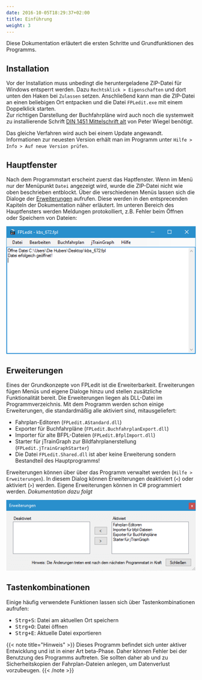 ```yaml
---
date: 2016-10-05T18:29:37+02:00
title: Einführung
weight: 3
---
```


Diese Dokumentation erläutert die ersten Schritte und Grundfunktionen des Programms.

## Installation
Vor der Installation muss unbedingt die heruntergeladene ZIP-Datei für Windows entsperrt werden. Dazu `Rechtsklick > Eigenschaften` und dort unten den Haken bei `Zulassen` setzen. Anschließend kann man die ZIP-Datei an einen beliebigen Ort entpacken und die Datei `FPLedit.exe` mit einem Doppelklick starten.    
Zur richtigen Darstellung der Buchfahrpläne wird auch noch die systemweit zu installierende Schrift [DIN 1451 Mittelschrift alt](http://www.peter-wiegel.de/alteDin1451.html) von Peter Wiegel benötigt.

Das gleiche Verfahren wird auch bei einem Update angewandt. Informationen zur neuesten Version erhält man im Programm unter `Hilfe > Info > Auf neue Version prüfen`.

## Hauptfenster
Nach dem Programmstart erscheint zuerst das Haptfenster. Wenn im Menü nur der Menüpunkt `Datei` angezeigt wird, wurde die ZIP-Datei nicht wie oben beschrieben entblockt. Über die verschiedenen Menüs lassen sich die Dialoge der [Erweiterungen](#erweiterungen) aufrufen. Diese werden in den entsprecenden Kapiteln der Dokumentation näher erläutert. Im unteren Bereich des Hauptfensters werden Meldungen protokolliert, z.B. Fehler beim Öffnen oder Speichern von Dateien:

![Hauptfenster nach einigen Aktionen](hauptfenster.png)

## Erweiterungen
Eines der Grundkonzepte von FPLedit ist die Erweiterbarkeit. Erweiterungen fügen Menüs und eigene Dialoge hinzu und stellen zusätzliche Funktionalität bereit. Die Erweiterungen liegen als DLL-Datei im Programmverzeichnis. Mit dem Programm werden schon einige Erweiterungen, die standardmäßig alle aktiviert sind, mitausgeliefert:

* Fahrplan-Editoren (`FPLedit.AStandard.dll`)
* Exporter für Buchfahrpläne (`FPLedit.BuchfahrplanExport.dll`)
* Importer für alte BFPL-Dateien (`FPLedit.BfplImport.dll`)
* Starter für jTrainGraph zur Bildfahrplanerstellung (`FPLedit.jTrainGraphStarter`)
* Die Datei `FPLedit.Shared.dll` ist aber keine Erweiterung sondern Bestandteil des Hauptprogramms!

Erweiterungen können über über das Programm verwaltet werden (`Hilfe > Erweiterungen`). In diesem Dialog können Erweiterungen deaktiviert (`<`) oder aktiviert (`>`) werden. Eigene Erweiterungen können in C# programmiert werden. *Dokumentation dazu folgt*

![Erweiterungsfenster](erweiterungsfenster.png)

## Tastenkombinationen

Einige häufig verwendete Funktionen lassen sich über Tastenkombinationen aufrufen:

* <kbd>Strg+S</kbd>: Datei am aktuellen Ort speichern
* <kbd>Strg+O</kbd>: Datei öffnen
* <kbd>Strg+E</kbd>: Aktuelle Datei exportieren

{{< note title="Hinweis" >}}
Dieses Programm befindet sich unter aktiver Entwicklung und ist in einer Art beta-Phase. Daher können Fehler bei der Benutzung des Programms auftreten. Sie sollten daher ab und zu Sicherheitskopien der Fahrplan-Dateien anlegen, um Datenverlust vorzubeugen.
{{< /note >}}
